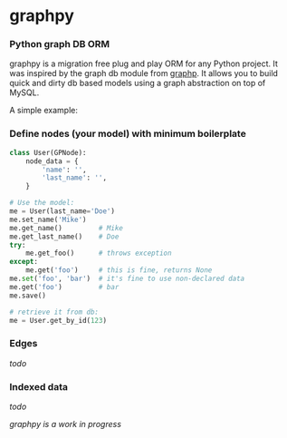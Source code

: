 # graphpy

### Python graph DB ORM

graphpy is a migration free plug and play ORM for any Python project. It was inspired by the graph db module from [graphp](https://github.com/mikeland86/graphp). It allows you to build quick and dirty db based models using a graph abstraction on top of MySQL.

A simple example:

### Define nodes (your model) with minimum boilerplate

```python
class User(GPNode):
    node_data = {
        'name': '',
        'last_name': '',
    }
```    
    
```python
# Use the model:
me = User(last_name='Doe')
me.set_name('Mike')
me.get_name()         # Mike
me.get_last_name()    # Doe
try:
    me.get_foo()      # throws exception
except: 
    me.get('foo')     # this is fine, returns None
me.set('foo', 'bar')  # it's fine to use non-declared data
me.get('foo')         # bar
me.save()
```

```python
# retrieve it from db:
me = User.get_by_id(123)
```

### Edges
*todo*

### Indexed data
*todo*

*graphpy is a work in progress*

